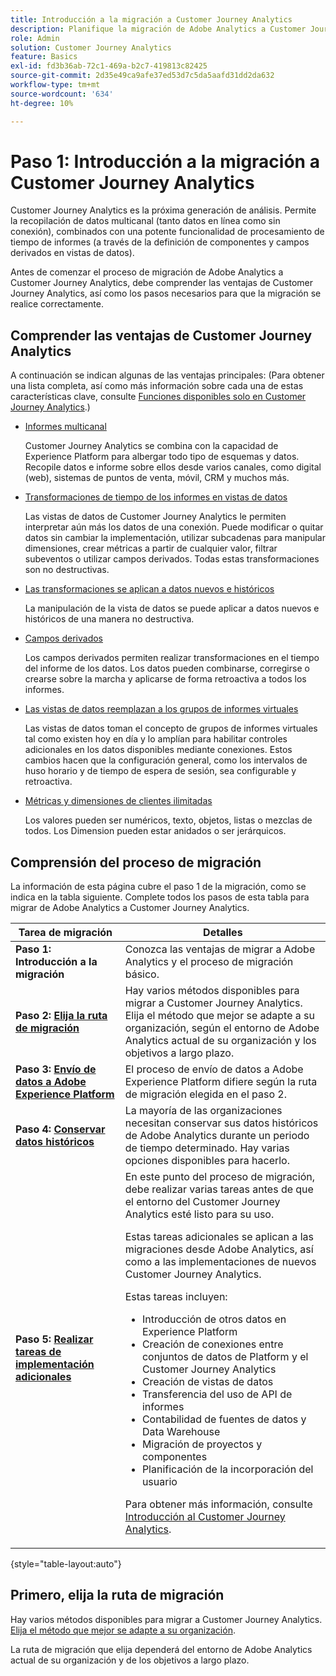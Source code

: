 ```yaml
---
title: Introducción a la migración a Customer Journey Analytics
description: Planifique la migración de Adobe Analytics a Customer Journey Analytics
role: Admin
solution: Customer Journey Analytics
feature: Basics
exl-id: fd3b36ab-72c1-469a-b2c7-419813c82425
source-git-commit: 2d35e49ca9afe37ed53d7c5da5aafd31dd2da632
workflow-type: tm+mt
source-wordcount: '634'
ht-degree: 10%

---
```


# Paso 1: Introducción a la migración a Customer Journey Analytics

Customer Journey Analytics es la próxima generación de análisis. Permite la recopilación de datos multicanal (tanto datos en línea como sin conexión), combinados con una potente funcionalidad de procesamiento de tiempo de informes (a través de la definición de componentes y campos derivados en vistas de datos).

Antes de comenzar el proceso de migración de Adobe Analytics a Customer Journey Analytics, debe comprender las ventajas de Customer Journey Analytics, así como los pasos necesarios para que la migración se realice correctamente.

## Comprender las ventajas de Customer Journey Analytics

A continuación se indican algunas de las ventajas principales: (Para obtener una lista completa, así como más información sobre cada una de estas características clave, consulte [Funciones disponibles solo en Customer Journey Analytics](/help/getting-started/aa-vs-cja/cja-aa.md#adobe-customer-journey-analytics-features-not-available-in-adobe-analytics).)

* [Informes multicanal](/help/getting-started/aa-to-cja-user.md#changes-to-data-architecture)

  Customer Journey Analytics se combina con la capacidad de Experience Platform para albergar todo tipo de esquemas y datos. Recopile datos e informe sobre ellos desde varios canales, como digital (web), sistemas de puntos de venta, móvil, CRM y muchos más.

* [Transformaciones de tiempo de los informes en vistas de datos](/help/getting-started/aa-vs-cja/vrs-dataview-sandbox-adc.md#customer-journey-analytics-data-views)

  Las vistas de datos de Customer Journey Analytics le permiten interpretar aún más los datos de una conexión. Puede modificar o quitar datos sin cambiar la implementación, utilizar subcadenas para manipular dimensiones, crear métricas a partir de cualquier valor, filtrar subeventos o utilizar campos derivados. Todas estas transformaciones son no destructivas.

* [Las transformaciones se aplican a datos nuevos e históricos](/help/getting-started/aa-vs-cja/vrs-dataview-sandbox-adc.md)

  La manipulación de la vista de datos se puede aplicar a datos nuevos e históricos de una manera no destructiva.

* [Campos derivados](/help/data-views/derived-fields/derived-fields.md)

  Los campos derivados permiten realizar transformaciones en el tiempo del informe de los datos. Los datos pueden combinarse, corregirse o crearse sobre la marcha y aplicarse de forma retroactiva a todos los informes.

* [Las vistas de datos reemplazan a los grupos de informes virtuales](/help/getting-started/aa-to-cja-user.md#changes-to-the-concept-of-virtual-report-suites)

  Las vistas de datos toman el concepto de grupos de informes virtuales tal como existen hoy en día y lo amplían para habilitar controles adicionales en los datos disponibles mediante conexiones. Estos cambios hacen que la configuración general, como los intervalos de huso horario y de tiempo de espera de sesión, sea configurable y retroactiva.

* [Métricas y dimensiones de clientes ilimitadas](/help/getting-started/aa-to-cja-user.md#changes-to-the-concept-of-evars-and-props)

  Los valores pueden ser numéricos, texto, objetos, listas o mezclas de todos. Los Dimension pueden estar anidados o ser jerárquicos.

## Comprensión del proceso de migración

<!-- Include a graphic of the end-to-end process, as well as links to each step of the process -->
La información de esta página cubre el paso 1 de la migración, como se indica en la tabla siguiente. Complete todos los pasos de esta tabla para migrar de Adobe Analytics a Customer Journey Analytics.

| Tarea de migración | Detalles |
|---------|----------|
| <span class="preview">**Paso 1: Introducción a la migración**</span> | <span class="preview">Conozca las ventajas de migrar a Adobe Analytics y el proceso de migración básico.</span> |
| **Paso 2: [Elija la ruta de migración](/help/getting-started/cja-migration/cja-migration-path.md)** | Hay varios métodos disponibles para migrar a Customer Journey Analytics. Elija el método que mejor se adapte a su organización, según el entorno de Adobe Analytics actual de su organización y los objetivos a largo plazo. |
| **Paso 3: [Envío de datos a Adobe Experience Platform](/help/getting-started/cja-migration/cja-migration-send-to-platform.md)** | El proceso de envío de datos a Adobe Experience Platform difiere según la ruta de migración elegida en el paso 2. |
| **Paso 4: [Conservar datos históricos](/help/getting-started/cja-migration/cja-migration-historical-data.md)** | La mayoría de las organizaciones necesitan conservar sus datos históricos de Adobe Analytics durante un periodo de tiempo determinado. Hay varias opciones disponibles para hacerlo. |
| **Paso 5: [Realizar tareas de implementación adicionales](/help/getting-started/cja-getting-started.md)** | En este punto del proceso de migración, debe realizar varias tareas antes de que el entorno del Customer Journey Analytics esté listo para su uso.<p>Estas tareas adicionales se aplican a las migraciones desde Adobe Analytics, así como a las implementaciones de nuevos Customer Journey Analytics.</p><p>Estas tareas incluyen:</p><ul><li>Introducción de otros datos en Experience Platform</li><li>Creación de conexiones entre conjuntos de datos de Platform y el Customer Journey Analytics</li><li>Creación de vistas de datos</li><li>Transferencia del uso de API de informes</li><li>Contabilidad de fuentes de datos y Data Warehouse</li><li>Migración de proyectos y componentes</li><li>Planificación de la incorporación del usuario</li></ul> <p>Para obtener más información, consulte [Introducción al Customer Journey Analytics](/help/getting-started/cja-getting-started.md). |

{style="table-layout:auto"}

## Primero, elija la ruta de migración

Hay varios métodos disponibles para migrar a Customer Journey Analytics. [Elija el método que mejor se adapte a su organización](/help/getting-started/cja-migration/cja-migration-path.md).

La ruta de migración que elija dependerá del entorno de Adobe Analytics actual de su organización y de los objetivos a largo plazo.
